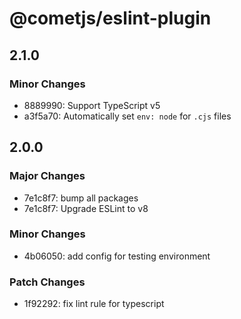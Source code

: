 # @cometjs/eslint-plugin

## 2.1.0

### Minor Changes

- 8889990: Support TypeScript v5
- a3f5a70: Automatically set `env: node` for `.cjs` files

## 2.0.0

### Major Changes

- 7e1c8f7: bump all packages
- 7e1c8f7: Upgrade ESLint to v8

### Minor Changes

- 4b06050: add config for testing environment

### Patch Changes

- 1f92292: fix lint rule for typescript

